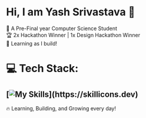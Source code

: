 # Hi, I am Yash Srivastava 👋  

🏫 A Pre-Final year Computer Science Student  
🏆 2x Hackathon Winner | 1x Design Hackathon Winner  
🔧 Learning as I build!  

# 💻 Tech Stack:
[![My Skills](https://skillicons.dev/icons?i=js,html,css,c,cpp,photoshop,ae,atom,bootstrap,discord,figma,git,java,jquery,nodejs,npm,ps,react,tailwind,)](https://skillicons.dev)
---
🔥 Learning, Building, and Growing every day!  
